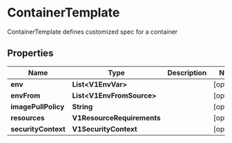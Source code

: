 

# ContainerTemplate

ContainerTemplate defines customized spec for a container

## Properties

Name | Type | Description | Notes
------------ | ------------- | ------------- | -------------
**env** | **List&lt;V1EnvVar&gt;** |  |  [optional]
**envFrom** | **List&lt;V1EnvFromSource&gt;** |  |  [optional]
**imagePullPolicy** | **String** |  |  [optional]
**resources** | **V1ResourceRequirements** |  |  [optional]
**securityContext** | **V1SecurityContext** |  |  [optional]



